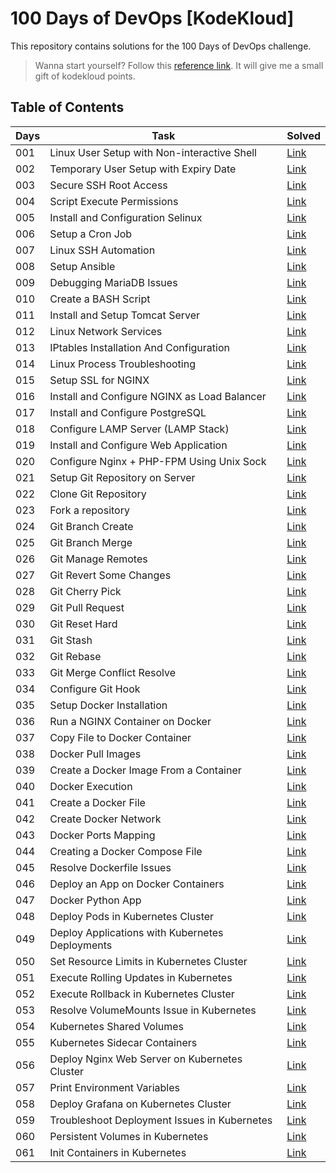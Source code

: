 # 100 Days of DevOps [KodeKloud]

This repository contains solutions for the 100 Days of DevOps challenge.

> Wanna start yourself? Follow this [reference link](https://linkly.link/2CeSH). It will give me a small gift of kodekloud points. 

## Table of Contents

|Days|Task|Solved|
|---|---|---|
| 001 | Linux User Setup with Non-interactive Shell | [Link](./days/001.md) |
| 002 | Temporary User Setup with Expiry Date | [Link](./days/002.md) |
| 003 | Secure SSH Root Access | [Link](./days/003.md) |
| 004 | Script Execute Permissions | [Link](./days/004.md) |
| 005 | Install and Configuration Selinux | [Link](./days/005.md) |
| 006 | Setup a Cron Job | [Link](./days/006.md) |
| 007 | Linux SSH Automation | [Link](./days/007.md) |
| 008 | Setup Ansible | [Link](./days/008.md) |
| 009 | Debugging MariaDB Issues | [Link](./days/009.md) |
| 010 | Create a BASH Script | [Link](./days/010.md) |
| 011 | Install and Setup Tomcat Server | [Link](./days/011.md) |
| 012 | Linux Network Services | [Link](./days/012.md) |
| 013 | IPtables Installation And Configuration | [Link](./days/013.md) |
| 014 | Linux Process Troubleshooting | [Link](./days/014.md) |
| 015 | Setup SSL for NGINX | [Link](./days/015.md) |
| 016 | Install and Configure NGINX as Load Balancer | [Link](./days/016.md) |
| 017 | Install and Configure PostgreSQL | [Link](./days/017.md) |
| 018 | Configure LAMP Server (LAMP Stack) | [Link](./days/018.md) |
| 019 | Install and Configure Web Application | [Link](./days/019.md) |
| 020 | Configure Nginx + PHP-FPM Using Unix Sock | [Link](./days/020.md) |
| 021 | Setup Git Repository on Server | [Link](./days/021.md) |
| 022 | Clone Git Repository | [Link](./days/022.md) |
| 023 | Fork a repository | [Link](./days/023.md) |
| 024 | Git Branch Create | [Link](./days/024.md) |
| 025 | Git Branch Merge | [Link](./days/025.md) |
| 026 | Git Manage Remotes | [Link](./days/026.md) |
| 027 | Git Revert Some Changes | [Link](./days/027.md) |
| 028 | Git Cherry Pick | [Link](./days/028.md) |
| 029 | Git Pull Request | [Link](./days/029.md) |
| 030 | Git Reset Hard | [Link](./days/030.md) |
| 031 | Git Stash | [Link](./days/031.md) |
| 032 | Git Rebase | [Link](./days/032.md) |
| 033 | Git Merge Conflict Resolve | [Link](./days/033.md) |
| 034 | Configure Git Hook | [Link](./days/034.md) |
| 035 | Setup Docker Installation | [Link](./days/035.md) |
| 036 | Run a NGINX Container on Docker | [Link](./days/036.md) |
| 037 | Copy File to Docker Container | [Link](./days/037.md) |
| 038 | Docker Pull Images | [Link](./days/038.md) |
| 039 | Create a Docker Image From a Container | [Link](./days/039.md) |
| 040 | Docker Execution | [Link](./days/040.md) |
| 041 | Create a Docker File | [Link](./days/041.md) |
| 042 | Create Docker Network | [Link](./days/042.md) |
| 043 | Docker Ports Mapping | [Link](./days/043.md) |
| 044 | Creating a Docker Compose File | [Link](./days/044.md) |
| 045 | Resolve Dockerfile Issues | [Link](./days/045.md) |
| 046 | Deploy an App on Docker Containers | [Link](./days/046.md) |
| 047 | Docker Python App | [Link](./days/047.md) |
| 048 | Deploy Pods in Kubernetes Cluster | [Link](./days/048.md) |
| 049 | Deploy Applications with Kubernetes Deployments | [Link](./days/049.md) |
| 050 | Set Resource Limits in Kubernetes Cluster | [Link](./days/050.md) |
| 051 | Execute Rolling Updates in Kubernetes | [Link](./days/051.md) |
| 052 | Execute Rollback in Kubernetes Cluster | [Link](./days/052.md) |
| 053 | Resolve VolumeMounts Issue in Kubernetes | [Link](./days/053.md) |
| 054 | Kubernetes Shared Volumes | [Link](./days/054.md) |
| 055 | Kubernetes Sidecar Containers | [Link](./days/055.md) |
| 056 | Deploy Nginx Web Server on Kubernetes Cluster | [Link](./days/056.md) |
| 057 | Print Environment Variables | [Link](./days/057.md) |
| 058 | Deploy Grafana on Kubernetes Cluster | [Link](./days/058.md) |
| 059 | Troubleshoot Deployment Issues in Kubernetes | [Link](./days/059.md) |
| 060 | Persistent Volumes in Kubernetes | [Link](./days/060.md) |
| 061 | Init Containers in Kubernetes | [Link](./days/061.md) |
